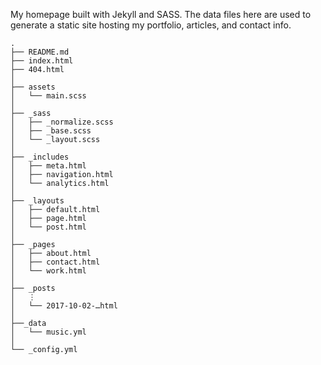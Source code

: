 My homepage built with Jekyll and SASS. The data files here are used to generate a static site hosting my portfolio, articles, and contact info.

```
.
├── README.md
├── index.html
├── 404.html
│
├── assets
│   └── main.scss
│
├── _sass
│   ├── _normalize.scss
│   ├── _base.scss
│   └── _layout.scss
│
├── _includes
│   ├── meta.html
│   ├── navigation.html
│   └── analytics.html
│
├── _layouts
│   ├── default.html
│   ├── page.html
│   └── post.html
│
├── _pages
│   ├── about.html
│   ├── contact.html
│   └── work.html
│
├── _posts
│   ⋮
│   └── 2017-10-02-…html
│
├──_data
│   └── music.yml
│
└── _config.yml
```
